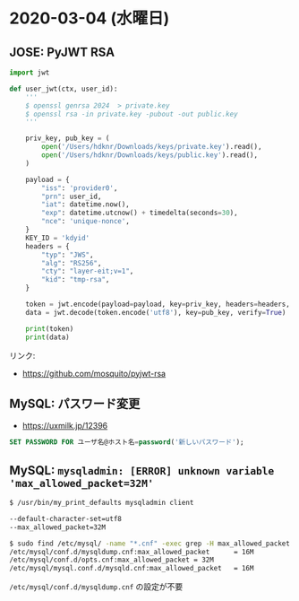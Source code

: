 # 2020-03-04 (水曜日)

## JOSE: PyJWT RSA

~~~python
import jwt

def user_jwt(ctx, user_id):
    '''
    $ openssl genrsa 2024  > private.key
    $ openssl rsa -in private.key -pubout -out public.key
    '''

    priv_key, pub_key = (
        open('/Users/hdknr/Downloads/keys/private.key').read(),
        open('/Users/hdknr/Downloads/keys/public.key').read(),
    )

    payload = {
        "iss": 'provider0',
        "prn": user_id,
        "iat": datetime.now(),
        "exp": datetime.utcnow() + timedelta(seconds=30),
        "nce": 'unique-nonce',
    }
    KEY_ID = 'kdyid'
    headers = {
        "typ": "JWS",
        "alg": "RS256",
        "cty": "layer-eit;v=1",
        "kid": "tmp-rsa",
    }

    token = jwt.encode(payload=payload, key=priv_key, headers=headers, algorithm="RS256").decode('utf8')
    data = jwt.decode(token.encode('utf8'), key=pub_key, verify=True)

    print(token)
    print(data)
~~~

リンク:

- https://github.com/mosquito/pyjwt-rsa



## MySQL: パスワード変更

- https://uxmilk.jp/12396

~~~sql
SET PASSWORD FOR ユーザ名@ホスト名=password('新しいパスワード');
~~~

## MySQL: `mysqladmin: [ERROR] unknown variable 'max_allowed_packet=32M'`

~~~bash
$ /usr/bin/my_print_defaults mysqladmin client

--default-character-set=utf8
--max_allowed_packet=32M
~~~

~~~bash
$ sudo find /etc/mysql/ -name "*.cnf" -exec grep -H max_allowed_packet {} \;
/etc/mysql/conf.d/mysqldump.cnf:max_allowed_packet      = 16M
/etc/mysql/conf.d/opts.cnf:max_allowed_packet = 32M
/etc/mysql/mysql.conf.d/mysqld.cnf:max_allowed_packet   = 16M
~~~

`/etc/mysql/conf.d/mysqldump.cnf` の設定が不要
